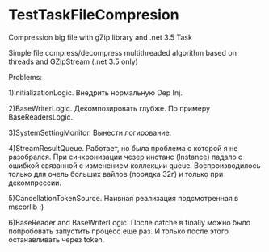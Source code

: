 # TestTaskFileCompresion
Compression big file with gZip library and .net 3.5 Task

Simple file compress/decompress multithreaded algorithm based on  threads and GZipStream (.net 3.5 only)

Problems:

1)InitializationLogic. Внедрить нормальную Dep Inj.

2)BaseWriterLogic. Декомпозировать глубже. По примеру BaseReadersLogic.

3)SystemSettingMonitor. Вынести логирование.

4)StreamResultQueue. Работает, но была проблема с которой я не разобрался. 
При синхронизации чезер инстанс (Instance) падало с ошибкой связанной с изменением коллекции queue. 
Воспроизводилось только для очель больших вайлов (порядка 32г) и только при декомпрессии.

5)CancellationTokenSource. Наивная реализация подсмотренная в mscorlib :)

6)BaseReader and BaseWriterLogic. После catche в finally можно было попробовать запустить процесс еще раз.
И только после этого останавливать через token.

